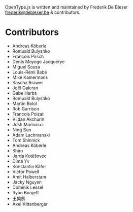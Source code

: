 OpenType.js is written and maintained by Frederik De Bleser <frederik@debleser.be> & contributors.

Contributors
============================
* Andreas Köberle
* Romuald Bulyshko
* François Pirsch
* Denis Moyogo Jacquerye
* Miguel Sousa
* Louis-Rémi Babé
* Mike Kamermans
* Sascha Brawer
* Joël Galeran
* Gabe Harbs
* Romuald Bulyshko
* Martin Bolot
* Rob Garrison
* Francois Poizat
* Vildan Akchurin
* Josh Marinacci
* Ning Sun
* Adam Lachmanski
* Tom Shinnick
* Andreas Köberle
* Shiro
* Jarda Kotěšovec
* Dima Yv
* Konstantin Käfer
* Victor Powell
* Amit Halberstam
* Jacky Nguyen
* Dominik Lessel
* Ryan Burgett
* 王集鹄
* Axel Kittenberger
